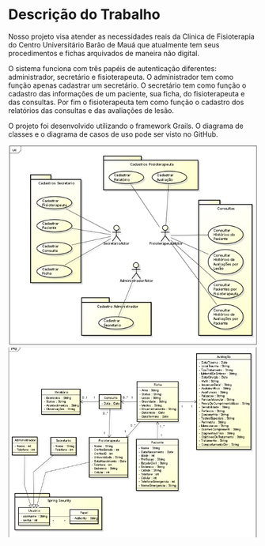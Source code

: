 # Descrição do Trabalho


Nosso projeto visa atender as necessidades reais da Clinica de Fisioterapia do Centro Universitário Barão de Mauá que atualmente tem seus procedimentos e fichas arquivados de maneira não digital.

O sistema funciona com três papéis de autenticação diferentes: administrador, secretário e fisioterapeuta. O administrador tem como função apenas cadastrar um secretário. O secretário tem como função o cadastro das informações de um paciente, sua ficha, do fisioterapeuta e das consultas. Por fim o fisioterapeuta tem como função o cadastro dos relatórios das consultas e das avaliações de lesão.

O projeto foi desenvolvido utilizando o framework Grails. O diagrama de classes e o diagrama de casos de uso pode ser visto no GitHub.

<img src="docs/diagrama_casos_de_uso.png">
<img src="docs/diagrama_classes.png">

